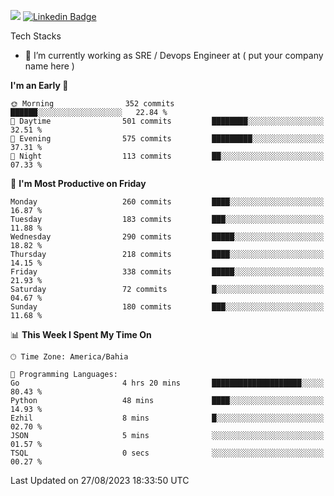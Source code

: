 ![](https://komarev.com/ghpvc/?username=miltlima&color=blue) [![Linkedin Badge](https://img.shields.io/badge/-LinkedIn-blue?style=flat-square&logo=Linkedin&logoColor=white&link=https://www.linkedin.com/in/miltonlimaj/)](https://www.linkedin.com/in/miltonlimaj/) 


Tech Stacks
                 

- 🔭 I’m currently working as SRE / Devops Engineer at ( put your company name here )


<!--START_SECTION:waka-->
**I'm an Early 🐤** 

```text
🌞 Morning                352 commits         ██████░░░░░░░░░░░░░░░░░░░   22.84 % 
🌆 Daytime                501 commits         ████████░░░░░░░░░░░░░░░░░   32.51 % 
🌃 Evening                575 commits         █████████░░░░░░░░░░░░░░░░   37.31 % 
🌙 Night                  113 commits         ██░░░░░░░░░░░░░░░░░░░░░░░   07.33 % 
```
📅 **I'm Most Productive on Friday** 

```text
Monday                   260 commits         ████░░░░░░░░░░░░░░░░░░░░░   16.87 % 
Tuesday                  183 commits         ███░░░░░░░░░░░░░░░░░░░░░░   11.88 % 
Wednesday                290 commits         █████░░░░░░░░░░░░░░░░░░░░   18.82 % 
Thursday                 218 commits         ████░░░░░░░░░░░░░░░░░░░░░   14.15 % 
Friday                   338 commits         █████░░░░░░░░░░░░░░░░░░░░   21.93 % 
Saturday                 72 commits          █░░░░░░░░░░░░░░░░░░░░░░░░   04.67 % 
Sunday                   180 commits         ███░░░░░░░░░░░░░░░░░░░░░░   11.68 % 
```


📊 **This Week I Spent My Time On** 

```text
🕑︎ Time Zone: America/Bahia

💬 Programming Languages: 
Go                       4 hrs 20 mins       ████████████████████░░░░░   80.43 % 
Python                   48 mins             ████░░░░░░░░░░░░░░░░░░░░░   14.93 % 
Ezhil                    8 mins              █░░░░░░░░░░░░░░░░░░░░░░░░   02.70 % 
JSON                     5 mins              ░░░░░░░░░░░░░░░░░░░░░░░░░   01.57 % 
TSQL                     0 secs              ░░░░░░░░░░░░░░░░░░░░░░░░░   00.27 % 
```


 Last Updated on 27/08/2023 18:33:50 UTC
<!--END_SECTION:waka-->
